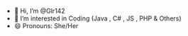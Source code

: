 - 👋 Hi, I’m @Glr142
- 👀 I’m interested in Coding (Java , C# , JS , PHP &  Others)
- 😄 Pronouns: She/Her

<!---
Glr142/Glr142 is a ✨ special ✨ repository because its `README.md` (this file) appears on your GitHub profile.
You can click the Preview link to take a look at your changes.
--->
